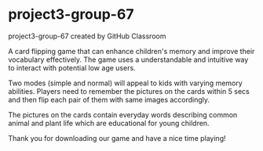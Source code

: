 # project3-group-67
project3-group-67 created by GitHub Classroom

A card flipping game that can enhance children's memory and improve their vocabulary effectively. The game uses a understandable and intuitive way to interact with potential low age users. 

Two modes (simple and normal) will appeal to kids with varying memory abilities. Players need to remember the pictures on the cards within 5 secs and then flip each pair of them with same images accordingly. 

The pictures on the cards contain everyday words describing common animal and plant life which are educational for young children.

Thank you for downloading our game and have a nice time playing! 
